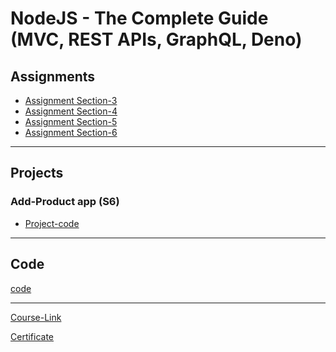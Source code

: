 # NodeJS - The Complete Guide (MVC, REST APIs, GraphQL, Deno)

## Assignments

- [Assignment Section-3](./Assignments/assignment-section-3/)
- [Assignment Section-4](./Assignments/assignment-section-4/)
- [Assignment Section-5](./Assignments/assignment-section-5/)
- [Assignment Section-6](./Assignments/assignment-section-6/)

---

## Projects

### Add-Product app (S6)

- [Project-code](./Projects/Add-Product-S6)

---

## Code

[code](Code)

---

[Course-Link]()<br>

[Certificate]()
<img src='' />
